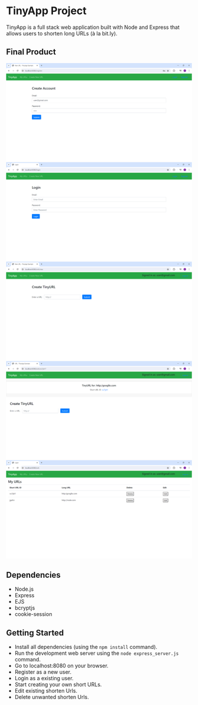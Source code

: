 # TinyApp Project

TinyApp is a full stack web application built with Node and Express that allows users to shorten long URLs (à la bit.ly).

## Final Product


!["Screenshort of register page"](https://github.com/arpipatel-ap/tinyapp/blob/master/docs/register.png)
!["Screenshort of login page"](https://github.com/arpipatel-ap/tinyapp/blob/master/docs/login.png)
!["Screenshort of new url"](https://github.com/arpipatel-ap/tinyapp/blob/master/docs/newurls.png)
!["Screenshort of  short url page"](https://github.com/arpipatel-ap/tinyapp/blob/master/docs/short_url.png)
!["Screenshort of url page"](https://github.com/arpipatel-ap/tinyapp/blob/master/docs/urls.png)


## Dependencies

- Node.js
- Express
- EJS
- bcryptjs
- cookie-session

## Getting Started

- Install all dependencies (using the `npm install` command).
- Run the development web server using the `node express_server.js` command.
- Go to localhost:8080 on your browser.
- Register as a new user.
- Login as a existing user.
- Start creating your own short URLs.
- Edit existing shorten Urls.
- Delete unwanted shorten Urls.
